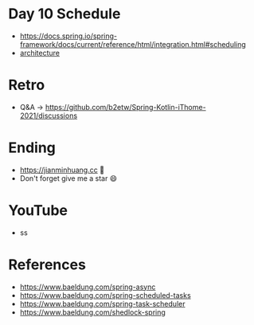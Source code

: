 # Day 10 Schedule
* https://docs.spring.io/spring-framework/docs/current/reference/html/integration.html#scheduling
* [architecture](https://raw.githubusercontent.com/b2etw/Spring-Kotlin-iThome-2021/main/sections/day10/architecture.md)

# Retro
* Q&A -> https://github.com/b2etw/Spring-Kotlin-iThome-2021/discussions

# Ending
* https://jianminhuang.cc 🌈
* Don't forget give me a star 😄

# YouTube
* ss

# References
* https://www.baeldung.com/spring-async
* https://www.baeldung.com/spring-scheduled-tasks
* https://www.baeldung.com/spring-task-scheduler
* https://www.baeldung.com/shedlock-spring

